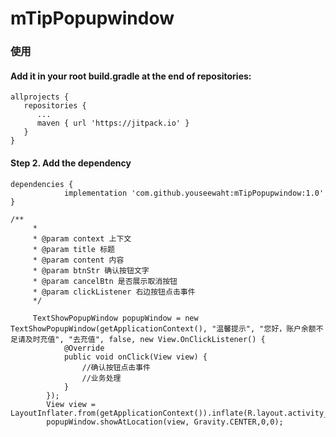 # mTipPopupwindow   

### 使用   

#### Add it in your root build.gradle at the end of repositories:
```
allprojects {    
   repositories {    
      ...    
      maven { url 'https://jitpack.io' }    
   }    
}    
```

#### Step 2. Add the dependency   
```
dependencies {
	        implementation 'com.github.youseewaht:mTipPopupwindow:1.0'
}
```

```
/**
     *
     * @param context 上下文
     * @param title 标题
     * @param content 内容
     * @param btnStr 确认按钮文字
     * @param cancelBtn 是否展示取消按钮
     * @param clickListener 右边按钮点击事件
     */
     
     TextShowPopupWindow popupWindow = new TextShowPopupWindow(getApplicationContext(), "温馨提示", "您好，账户余额不足请及时充值", "去充值", false, new View.OnClickListener() {
            @Override
            public void onClick(View view) {
                //确认按钮点击事件
                //业务处理
            }
        });
        View view = LayoutInflater.from(getApplicationContext()).inflate(R.layout.activity_main,null);
        popupWindow.showAtLocation(view, Gravity.CENTER,0,0);
```
